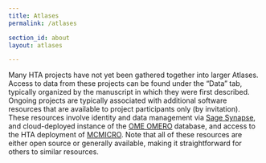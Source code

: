 ```yaml
---
title: Atlases
permalink: /atlases

section_id: about
layout: atlases

---
```

Many HTA projects have not yet been gathered together into larger Atlases. Access to data from these projects can be found under the “Data” tab, typically organized by the manuscript in which they were first described. Ongoing projects are typically associated with additional software resources that are available to project participants only (by invitation). These resources involve identity and data management via [Sage Synapse](https://www.synapse.org/), and cloud-deployed instance of the [OME OMERO](https://www.openmicroscopy.org/) database, and access to the HTA deployment of [MCMICRO](https://mcmicro.org/). Note that all of these resources are either open source or generally available, making it straightforward for others to similar resources.
